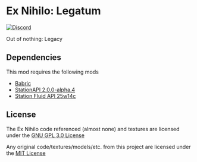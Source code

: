 # Ex Nihilo: Legatum

[![Discord](https://img.shields.io/badge/Discord-%235865F2.svg?style=for-the-badge&logo=discord&logoColor=white)](https://discord.gg/aY2WFGPBBB)

Out of nothing: Legacy

## Dependencies
This mod requires the following mods

- [Babric](https://github.com/babric/prism-instance)
- [StationAPI 2.0.0-alpha.4](https://github.com/ModificationStation/StationAPI/releases/tag/2.0.0-alpha.4)
- [Station Fluid API 25w14c](https://github.com/AITYunivers/Station-Fluid-API)

## License
The Ex Nihilo code referenced (almost none) and textures are licensed under the [GNU GPL 3.0 License](https://www.gnu.org/licenses/gpl-3.0.html)

Any original code/textures/models/etc. from this project are licensed under the [MIT License](https://tldrlegal.com/license/mit-license)
